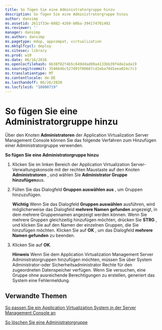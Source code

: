 ```yaml
---
title: So fügen Sie eine Administratorgruppe hinzu
description: So fügen Sie eine Administratorgruppe hinzu
author: dansimp
ms.assetid: 2611f33e-6082-4269-b0ba-394174701492
ms.reviewer: ''
manager: dansimp
ms.author: dansimp
ms.pagetype: mdop, appcompat, virtualization
ms.mktglfcycl: deploy
ms.sitesec: library
ms.prod: w10
ms.date: 06/16/2016
ms.openlocfilehash: 6b38f82f4b5c649ddad89a4133bb39f4de2ada19
ms.sourcegitcommit: 354664bc527d93f80687cd2eba70d1eea024c7c3
ms.translationtype: MT
ms.contentlocale: de-DE
ms.lasthandoff: 06/26/2020
ms.locfileid: "10808719"
---
```

# So fügen Sie eine Administratorgruppe hinzu


Über den Knoten **Administratoren** der Application Virtualization Server Management Console können Sie das folgende Verfahren zum Hinzufügen einer Administratorgruppe verwenden.

**So fügen Sie eine Administratorgruppe hinzu**

1.  Klicken Sie im linken Bereich der Application Virtualization Server-Verwaltungskonsole mit der rechten Maustaste auf den Knoten **Administratoren** , und wählen Sie **Administrator Gruppe hinzufügen**aus.

2.  Füllen Sie das Dialogfeld **Gruppen auswählen aus** , um Gruppen hinzuzufügen.

    **Wichtig**  Wenn Sie das Dialogfeld **Gruppen auswählen** ausführen, wird möglicherweise das Dialogfeld **mehrere Namen gefunden** angezeigt, in dem mehrere Gruppennamen angezeigt werden können. Wenn Sie mehrere Gruppen gleichzeitig hinzufügen möchten, drücken Sie **STRG** , und klicken Sie auf den Namen der einzelnen Gruppen, die Sie hinzufügen möchten. Klicken Sie auf **OK** , um das Dialogfeld **mehrere Namen gefunden** zu beenden.

     

3.  Klicken Sie auf **OK**.

    **Hinweis**  Wenn Sie dem Application Virtualization Management Server Administratorgruppen hinzufügen möchten, müssen Sie über System Administrator-oder Sicherheitsadministrator Rechte für den zugeordneten Datenspeicher verfügen. Wenn Sie versuchen, eine Gruppe ohne ausreichende Berechtigungen zu erstellen, generiert das System eine Fehlermeldung.

     

## Verwandte Themen


[So passen Sie ein Application Virtualization System in der Server Management Console an](how-to-customize-an-application-virtualization-system-in-the-server-management-console.md)

[So löschen Sie eine Administratorgruppe](how-to-delete-an-administrator-group.md)

 

 





